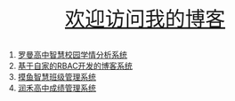 <center><a href="https://demon.springautumncome.asia" style="font-size:36px" target="_blank">欢迎访问我的博客</a></center>
<br/>
 <ol>
  <li>
    <a href="https://demon.springautumncome.asia/blog/24" target="_blank">罗曼高中智慧校园学情分析系统</a>
  </li>
    <li>
    <a href="https://demon.springautumncome.asia/blog/23" target="_blank">基于自家的RBAC开发的博客系统</a>
  </li>
      <li>
    <a href="https://demon.springautumncome.asia/blog/22" target="_blank">摸鱼智慧班级管理系统</a>
  </li>
        <li>
    <a href="https://demon.springautumncome.asia/blog/6" target="_blank">润禾高中成绩管理系统</a>
  </li>
  </ol>

